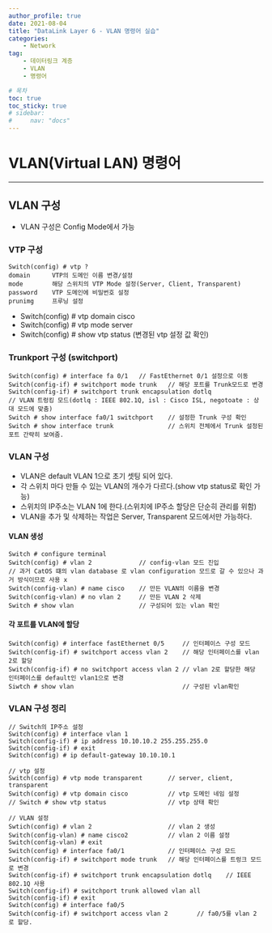```yaml
---
author_profile: true
date: 2021-08-04
title: "DataLink Layer 6 - VLAN 명령어 실습"
categories: 
    - Network
tag: 
    - 데이터링크 계층
    - VLAN
    - 명령어

# 목차
toc: true  
toc_sticky: true 
# sidebar:
#     nav: "docs"
---
```


# VLAN(Virtual LAN) 명령어

---

## VLAN 구성

- VLAN 구성은 Config Mode에서 가능

### VTP 구성
```
Switch(config) # vtp ?
domain      VTP의 도메인 이름 변경/설정
mode        해당 스위치의 VTP Mode 설정(Server, Client, Transparent)
password    VTP 도메인에 비밀번호 설정
prunimg     프루닝 설정
```

- Switch(config) # vtp domain cisco
- Switch(config) # vtp mode server
- Switch(config) # show vtp status (변경된 vtp 설정 값 확인)

### Trunkport 구성 (switchport)

```
Switch(config) # interface fa 0/1   // FastEthernet 0/1 설정으로 이동
Switch(config-if) # switchport mode trunk   // 해당 포트를 Trunk모드로 변경
Switch(config-if) # switchport trunk encapsulation dotlq    
// VLAN 트렁킹 모드(dotlq : IEEE 802.1Q, isl : Cisco ISL, negotoate : 상대 모드에 맞춤)
Switch # show interface fa0/1 switchport    // 설정한 Trunk 구성 확인
Switch # show interface trunk               // 스위치 전체에서 Trunk 설정된 포트 간략히 보여줌.
```

### VLAN 구성

- VLAN은 default VLAN 1으로 초기 셋팅 되어 있다.
- 각 스위치 마다 만들 수 있는 VLAN의 개수가 다르다.(show vtp status로 확인 가능)
- 스위치의 IP주소는 VLAN 1에 한다.(스위치에 IP주소 할당은 단순히 관리를 위함)
- VLAN을 추가 및 삭제하는 작업은 Server, Transparent 모드에서만 가능하다.

#### VLAN 생성
```
Switch # configure terminal
Switch(config) # vlan 2             // config-vlan 모드 진입
// 과거 CatOS 떄의 vlan database 로 vlan configuration 모드로 갈 수 있으나 과거 방식이므로 사용 x
Switch(config-vlan) # name cisco    // 만든 VLAN의 이름을 변경
Switch(config-vlan) # no vlan 2     // 만든 VLAN 2 삭제
Switch # show vlan                  // 구성되어 있는 vlan 확인
```

#### 각 포트를 VLAN에 할당
```
Switch(config) # interface fastEthernet 0/5     // 인터페이스 구성 모드
Switch(config-if) # switchport access vlan 2    // 해당 인터페이스를 vlan 2로 할당
Switch(config-if) # no switchport access vlan 2 // vlan 2로 할당한 해당 인터페이스를 default인 vlan1으로 변경
Siwtch # show vlan                              // 구성된 vlan확인
```

### VLAN 구성 정리
```
// Switch의 IP주소 설정
Switch(config) # interface vlan 1
Switch(config-if) # ip address 10.10.10.2 255.255.255.0
Switch(config-if) # exit
Switch(config) # ip default-gateway 10.10.10.1

// vtp 설정
Switch(config) # vtp mode transparent       // server, client, transparent
Switch(config) # vtp domain cisco           // vtp 도메인 네임 설정
// Switch # show vtp status                 // vtp 상태 확인

// VLAN 설정
Swtich(config) # vlan 2                     // vlan 2 생성
Switch(config-vlan) # name cisco2           // vlan 2 이름 설정
Switch(config-vlan) # exit  
Switch(config) # interface fa0/1            // 인터페이스 구성 모드
Switch(config-if) # switchport mode trunk   // 해당 인터페이스를 트렁크 모드로 변경
Switch(config-if) # switchport trunk encapsulation dotlq    // IEEE 802.1Q 사용
Switch(config-if) # switchport trunk allowed vlan all
Switch(config-if) # exit
Switch(config) # interface fa0/5
Switch(config-if) # switchport access vlan 2        // fa0/5를 vlan 2 로 할당.
```
